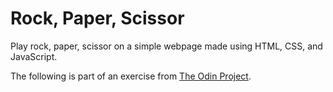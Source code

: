 # Rock, Paper, Scissor
Play rock, paper, scissor on a simple webpage made using HTML, CSS, and JavaScript.

The following is part of an exercise from [The Odin Project](https://www.theodinproject.com/lessons/foundations-rock-paper-scissors).